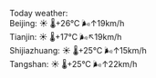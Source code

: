 Today weather:  
Beijing: ☀️   🌡️+26°C 🌬️↑19km/h  
Tianjin: ☀️   🌡️+17°C 🌬️↖19km/h  
Shijiazhuang: ☀️   🌡️+25°C 🌬️↑15km/h  
Tangshan: ☀️   🌡️+25°C 🌬️↑22km/h  
